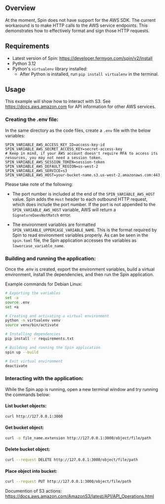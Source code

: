 ## Overview

At the moment, Spin does not have support for the AWS SDK. The current workaround is to make HTTP calls to the AWS service endpoints. This demonstrates how to effectively format and sign those HTTP requests.


## Requirements

- Latest version of Spin: https://developer.fermyon.com/spin/v2/install
- Python 3.12
- Python's `virtualenv` library installed: 
    - After Python is installed, run `pip install virtualenv` in the terminal.

## Usage

This example will show how to interact with S3. See https://docs.aws.amazon.com for API information for other AWS services.

### Creating the .env file:

In the same directory as the code files, create a `.env` file with the below variables: 

```dotenv
SPIN_VARIABLE_AWS_ACCESS_KEY_ID=access-key-id
SPIN_VARIABLE_AWS_SECRET_ACCESS_KEY=secret-access-key
# Keep in mind, if your AWS account doesn't require MFA to access its resources, you may not need a session token. 
SPIN_VARIABLE_AWS_SESSION_TOKEN=session-token
SPIN_VARIABLE_AWS_DEFAULT_REGION=us-west-2
SPIN_VARIABLE_AWS_SERVICE=s3
SPIN_VARIABLE_AWS_HOST=your-bucket-name.s3.us-west-2.amazonaws.com:443
```
Please take note of the following:

- The port number is included at the end of the `SPIN_VARIABLE_AWS_HOST` value. Spin adds the `Host` header to each outbound HTTP request, which does include the port number. If the port is not appended to the `SPIN_VARIABLE_AWS_HOST` variable, AWS will return a `SignatureDoesNotMatch` error. 

- The environment variables are formatted `SPIN_VARIABLE_UPPERCASE_VARIABLE_NAME`. This is the format required by Spin to read environment variables properly. As can be seen in the `spin.toml` file, the Spin application accesses the variables as `lowercase_variable_name`. 


### Building and running the application:

Once the .env is created, export the environment variables, build a virtual environment, install the dependencies, and then run the Spin application. 

Example commands for Debian Linux:

```bash
# Exporting the variables
set -a
source .env
set +a

# Creating and activating a virtual environment
python -m virtualenv venv
source venv/bin/activate

# Installing dependencies
pip install -r requirements.txt

# Building and running the Spin application
spin up --build

# Exit virtual environment
deactivate
```


### Interacting with the application:

While the Spin app is running, open a new terminal window and try running the commands below:

#### List bucket objects:

```bash
curl http://127.0.0.1:3000
```

#### Get bucket object:

```bash
curl -o file_name.extension http://127.0.0.1:3000/object/file/path
```

#### Delete bucket object:

```bash
curl --request DELETE http://127.0.0.1:3000/object/file/path
```

#### Place object into bucket:

```bash
curl --request PUT http://127.0.0.1:3000/object/file/path
```

Documention of S3 actions: https://docs.aws.amazon.com/AmazonS3/latest/API/API_Operations.html